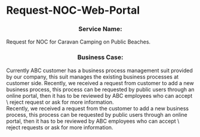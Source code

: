 # Request-NOC-Web-Portal
<h3><center>Service Name:</center></h3>
Request for NOC for Caravan Camping on Public Beaches. 
<h3><center>Business Case:</center></h3>
Currently ABC customer has a business process management suit provided by our company, this suit manages the existing business processes at customer side. 
Recently, we received a request from customer to add a new business process, this process can be requested by public users through an online portal, then it has to be reviewed by ABC employees who can accept \ reject request or ask for more information.<br>
Recently, we received a request from the customer to add a new business process, this process can be requested by public users through an online portal, then it has to be reviewed by ABC employees who can accept \ reject requests or ask for more information.



